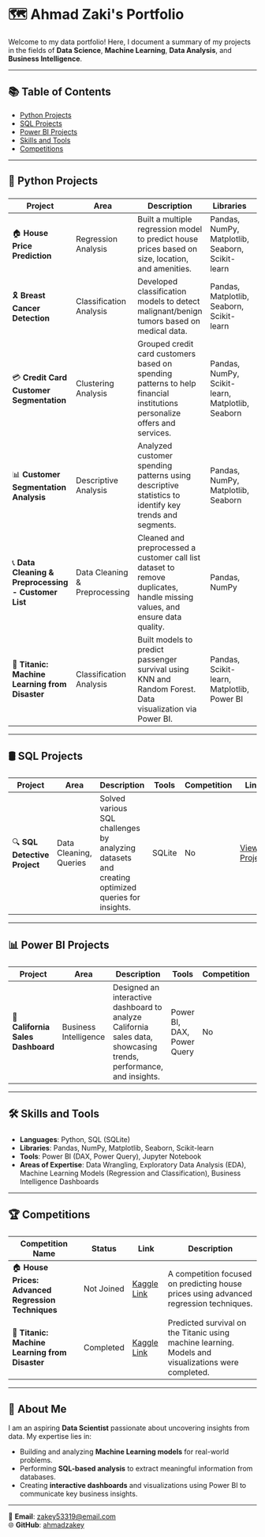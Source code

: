 # 🗺 Ahmad Zaki's Portfolio  
Welcome to my data portfolio! Here, I document a summary of my projects in the fields of **Data Science**, **Machine Learning**, **Data Analysis**, and **Business Intelligence**.

---

## 📚 Table of Contents  
- [Python Projects](#python-projects)  
- [SQL Projects](#sql-projects)  
- [Power BI Projects](#power-bi-projects)  
- [Skills and Tools](#skills-and-tools)  
- [Competitions](#competitions)  

---

## 🐍 Python Projects  

### <a id="python-projects"></a>

| Project                           | Area                     | Description                                                                                              | Libraries                                  | Competition | Link                                                                                   |
|-----------------------------------|--------------------------|----------------------------------------------------------------------------------------------------------|-------------------------------------------|-------------|----------------------------------------------------------------------------------------|
| 🏠 **House Price Prediction**     | Regression Analysis      | Built a multiple regression model to predict house prices based on size, location, and amenities.       | Pandas, NumPy, Matplotlib, Seaborn, Scikit-learn | No          | [View Project](https://github.com/ahmadzakey/House-price-prediction-Multiple-Regression-) |
| 🎗️ **Breast Cancer Detection**   | Classification Analysis  | Developed classification models to detect malignant/benign tumors based on medical data.                | Pandas, Matplotlib, Seaborn, Scikit-learn | No          | [View Project](https://github.com/ahmadzakey/Breast-cancer-detection-Classification-analysisis) |
| 💳 **Credit Card Customer Segmentation** | Clustering Analysis | Grouped credit card customers based on spending patterns to help financial institutions personalize offers and services. | Pandas, NumPy, Scikit-learn, Matplotlib, Seaborn | No          | [View Project](https://github.com/ahmadzakey/Customer-Spending-Pattern-Clustering) **_(Ongoing)_** |
| 📊 **Customer Segmentation Analysis** | Descriptive Analysis     | Analyzed customer spending patterns using descriptive statistics to identify key trends and segments.   | Pandas, NumPy, Matplotlib, Seaborn       | No          | [View Project](https://github.com/ahmadzakey/Customer-Segmentation-Analysis-Descriptive-Analysis-Spending-Patterns-) |
| 📞 **Data Cleaning & Preprocessing - Customer List** | Data Cleaning & Preprocessing | Cleaned and preprocessed a customer call list dataset to remove duplicates, handle missing values, and ensure data quality. | Pandas, NumPy | No          | [View Project](https://github.com/ahmadzakey/Data-Cleaning-Preprocessing-Customer-list-) |
| 🚢 **Titanic: Machine Learning from Disaster** | Classification Analysis | Built models to predict passenger survival using KNN and Random Forest. Data visualization via Power BI. | Pandas, Scikit-learn, Matplotlib, Power BI | Yes         | [View Project](https://github.com/ahmadzakey/Titanic-Machine-Learning-from-Disaster) |

---

## 🛢️ SQL Projects  

### <a id="sql-projects"></a>

| Project                           | Area                     | Description                                                                                              | Tools                                      | Competition | Link                                                                                   |
|-----------------------------------|--------------------------|----------------------------------------------------------------------------------------------------------|-------------------------------------------|-------------|----------------------------------------------------------------------------------------|
| 🔍 **SQL Detective Project**      | Data Cleaning, Queries   | Solved various SQL challenges by analyzing datasets and creating optimized queries for insights.         | SQLite                                    | No          | [View Project](https://github.com/ahmadzakey/SQL-detective-project) |

---

## 📊 Power BI Projects  

### <a id="power-bi-projects"></a>

| Project                           | Area                     | Description                                                                                              | Tools                                      | Competition | Link                                                                                   |
|-----------------------------------|--------------------------|----------------------------------------------------------------------------------------------------------|-------------------------------------------|-------------|----------------------------------------------------------------------------------------|
| 🏢 **California Sales Dashboard** | Business Intelligence    | Designed an interactive dashboard to analyze California sales data, showcasing trends, performance, and insights. | Power BI, DAX, Power Query                | No          | [View Project](https://github.com/ahmadzakey/Power-bi-California-Sales-) |

---

## 🛠️ Skills and Tools  

### <a id="skills-and-tools"></a>

- **Languages**: Python, SQL (SQLite)  
- **Libraries**: Pandas, NumPy, Matplotlib, Seaborn, Scikit-learn  
- **Tools**: Power BI (DAX, Power Query), Jupyter Notebook  
- **Areas of Expertise**: Data Wrangling, Exploratory Data Analysis (EDA), Machine Learning Models (Regression and Classification), Business Intelligence Dashboards  

---

## 🏆 Competitions  

### <a id="competitions"></a>

| Competition Name                                         | Status      | Link                                                                                             | Description                                                                                               |
|----------------------------------------------------------|-------------|--------------------------------------------------------------------------------------------------|-----------------------------------------------------------------------------------------------------------|
| 🏠 **House Prices: Advanced Regression Techniques**      | Not Joined  | [Kaggle Link](https://www.kaggle.com/competitions/house-prices-advanced-regression-techniques)   | A competition focused on predicting house prices using advanced regression techniques.                   |
| 🚢 **Titanic: Machine Learning from Disaster**           | Completed   | [Kaggle Link](https://www.kaggle.com/competitions/titanic)                                        | Predicted survival on the Titanic using machine learning. Models and visualizations were completed.      |

---

## 🌟 About Me  
I am an aspiring **Data Scientist** passionate about uncovering insights from data. My expertise lies in:  
- Building and analyzing **Machine Learning models** for real-world problems.  
- Performing **SQL-based analysis** to extract meaningful information from databases.  
- Creating **interactive dashboards** and visualizations using Power BI to communicate key business insights.  

---

📧 **Email**: [zakey53319@email.com](mailto:zakey53319@email.com)  
🌐 **GitHub**: [ahmadzakey](https://github.com/ahmadzakey)
